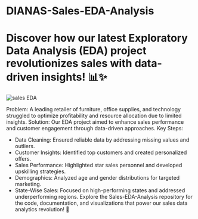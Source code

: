 # DIANAS-Sales-EDA-Analysis
# Discover how our latest Exploratory Data Analysis (EDA) project revolutionizes sales with data-driven insights! 📊✨
![sales EDA](https://github.com/user-attachments/assets/b6577edb-a12a-472c-8df6-4f7a0f848a39)

Problem: A leading retailer of furniture, office supplies, and technology struggled to optimize profitability and resource allocation due to limited insights.
Solution: Our EDA project aimed to enhance sales performance and customer engagement through data-driven approaches.
Key Steps:
- Data Cleaning: Ensured reliable data by addressing missing values and outliers.
- Customer Insights: Identified top customers and created personalized offers.
- Sales Performance: Highlighted star sales personnel and developed upskilling strategies.
- Demographics: Analyzed age and gender distributions for targeted marketing.
- State-Wise Sales: Focused on high-performing states and addressed underperforming regions.
Explore the Sales-EDA-Analysis repository for the code, documentation, and visualizations that power our sales data analytics revolution! 🌟
